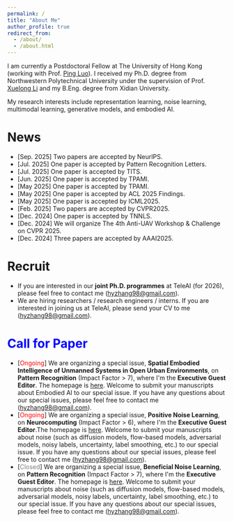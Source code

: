 ```yaml
---
permalink: /
title: "About Me"
author_profile: true
redirect_from: 
  - /about/
  - /about.html
---
```

I am currently a Postdoctoral Fellow at The University of Hong Kong (working with Prof. [Ping Luo](https://scholar.google.com/citations?user=aXdjxb4AAAAJ)). I received my Ph.D. degree from Northwestern Polytechnical University under the supervision of Prof. [Xuelong Li](https://scholar.google.com/citations?user=ahUibskAAAAJ) and my B.Eng. degree from Xidian University.

My research interests include representation learning, noise learning, multimodal learning, generative models, and embodied AI.

# News

- [Sep. 2025] Two papers are accepted by NeurIPS. 
- [Jul. 2025] One paper is accepted by Pattern Recognition Letters.
- [Jul. 2025] One paper is accepted by TITS.
- [Jun. 2025] One paper is accepted by TPAMI.
- [May 2025] One paper is accepted by TPAMI.
- [May 2025] One paper is accepted by ACL 2025 Findings.
- [May 2025] One paper is accepted by ICML2025.
- [Feb. 2025] Two papers are accepted by CVPR2025.
- [Dec. 2024] One paper is accepted by TNNLS.
- [Dec. 2024] We will organize The 4th Anti-UAV Workshop & Challenge on CVPR 2025.
- [Dec. 2024] Three papers are accepted by AAAI2025.

# Recruit

- If you are interested in our **joint Ph.D. programmes** at TeleAI (for 2026), please feel free to contact me (hyzhang98@gmail.com).
- We are hiring researchers / research engineers / interns. If you are interested in joining us at TeleAI, please send your CV to me (hyzhang98@gmail.com).

# <b><font color=blue>Call for Paper</font></b>

- \[<font color=red>Ongoing</font>\] We are organizing a special issue, **Spatial Embodied Intelligence of Unmanned Systems in Open Urban Environments**, on **Pattern Recognition** (Impact Factor > 7), where I'm the **Executive Guest Editor**. The homepage is [here](https://www.sciencedirect.com/special-issue/326189/spatial-embodied-intelligence-of-unmanned-systems-in-open-urban-environments). Welcome to submit your manuscripts about Embodied AI to our special issue. If you have any questions about our special issues, please feel free to contact me (hyzhang98@gmail.com).
- \[<font color=red>Ongoing</font>\] We are organizing a special issue, **Positive Noise Learning**, on **Neurocomputing** (Impact Factor > 6), where I'm the **Executive Guest Editor**.The homepage is [here](https://www.sciencedirect.com/special-issue/325125/positive-noise-learning). Welcome to submit your manuscripts about noise (such as diffusion models, flow-based models, adversarial models, noisy labels, uncertainty, label smoothing, etc.) to our special issue. If you have any questions about our special issues, please feel free to contact me (hyzhang98@gmail.com).
- \[<font color=grey>Closed</font>\] We are organizing a special issue, **Beneficial Noise Learning**, on **Pattern Recognition** (Impact Factor > 7), where I'm the **Executive Guest Editor**. The homepage is [here](https://www.sciencedirect.com/special-issue/316469/beneficial-noise-learning). Welcome to submit your manuscripts about noise (such as diffusion models, flow-based models, adversarial models, noisy labels, uncertainty, label smoothing, etc.) to our special issue. If you have any questions about our special issues, please feel free to contact me (hyzhang98@gmail.com). 
